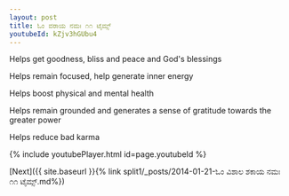 ```yaml
---
layout: post
title: ಓಂ ವರಾಯ ನಮಃ ೧೧ ಟೈಮ್ಸ್
youtubeId: kZjv3hGUbu4
---
```

 
 
Helps get goodness, bliss and peace and God's blessings
 
Helps remain focused, help generate inner energy 
 
Helps boost physical and mental health 
 
Helps remain grounded and generates a sense of gratitude towards the greater power 
 
Helps reduce bad karma
 
 
 
 


{% include youtubePlayer.html id=page.youtubeId %}
 
[Next]({{ site.baseurl }}{% link  split1/_posts/2014-01-21-ಓಂ ವಿಶಾಲ ಶಕಾಯ ನಮಃ ೧೧ ಟೈಮ್ಸ್.md%})
 
